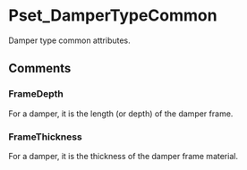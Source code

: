 # Pset_DamperTypeCommon

Damper type common attributes.


## Comments

### FrameDepth

For a damper, it is the length (or depth) of the damper frame.

### FrameThickness

For a damper, it is the thickness of the damper frame material.